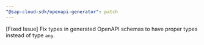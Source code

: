 ```yaml
---
"@sap-cloud-sdk/openapi-generator": patch
---
```


[Fixed Issue] Fix types in generated OpenAPI schemas to have proper types instead of type `any`.
